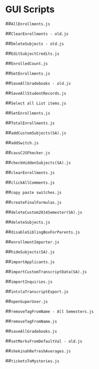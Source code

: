 GUI Scripts
===

##`AllEnrollments.js`



##`ClearEnrollments - old.js`



##`DeleteSubjects - old.js`



##`EditSubjectCredits.js`



##`EnrolledCount.js`



##`GetEnrollments.js`



##`SaveAllGradebooks - old.js`



##`SaveAllStudentRecords.js`



##`Select all List items.js`



##`SetEnrollments.js`



##`TotalEnrollments.js`



##`addCustomSubjects(SA).js`



##`addSwitch.js`



##`cavsCJSFhecker.js`



##`checkHiddenSubjects(SA).js`



##`clearEnrollments.js`



##`clickAllComments.js`



##`copy paste switches.js`



##`createFinalFormulas.js`



##`deleteCustom2014Semester(SA).js`



##`deleteSubjects.js`



##`disableSiblingBoxForParents.js`



##`enrollmentImporter.js`



##`hideSubjects(SA).js`



##`importApplicants.js`



##`importCustomTranscriptData(SA).js`



##`importInquiries.js`



##`intvlaTranscriptExport.js`



##`openSuperUser.js`



##`removeTagFromName - All Semesters.js`



##`removeTagFromName.js`



##`saveAllGradebooks.js`



##`setMarksFromDefaultVal - old.js`



##`shekinahRefreshAverages.js`



##`ticketsToMysteries.js`